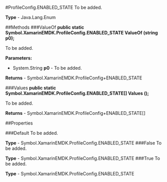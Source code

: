 #ProfileConfig.ENABLED_STATE
To be added.

**Type** - Java.Lang.Enum

##Methods
###ValueOf
**public static Symbol.XamarinEMDK.ProfileConfig.ENABLED_STATE ValueOf (string p0);**

To be added.

**Parameters:** 

* System.String **p0** - To be added.

**Returns** - Symbol.XamarinEMDK.ProfileConfig+ENABLED_STATE

###Values
**public static Symbol.XamarinEMDK.ProfileConfig.ENABLED_STATE[] Values ();**

To be added.


**Returns** - Symbol.XamarinEMDK.ProfileConfig+ENABLED_STATE[]

##Properties

###Default
To be added.

**Type** - Symbol.XamarinEMDK.ProfileConfig.ENABLED_STATE
###False
To be added.

**Type** - Symbol.XamarinEMDK.ProfileConfig.ENABLED_STATE
###True
To be added.

**Type** - Symbol.XamarinEMDK.ProfileConfig.ENABLED_STATE


